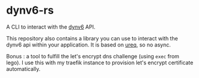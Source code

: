 # dynv6-rs

A CLI to interact with the [dynv6](https://dynv6.com) API.

This repository also contains a library you can use to interact with the dynv6 api within your application. It is based
on [ureq](https://lib.rs/ureq), so no async.

Bonus : a tool to fulfill the let's encrypt dns challenge (using `exec` from lego). I use this with my traefik instance
to provision let's encrypt certificate automatically.
